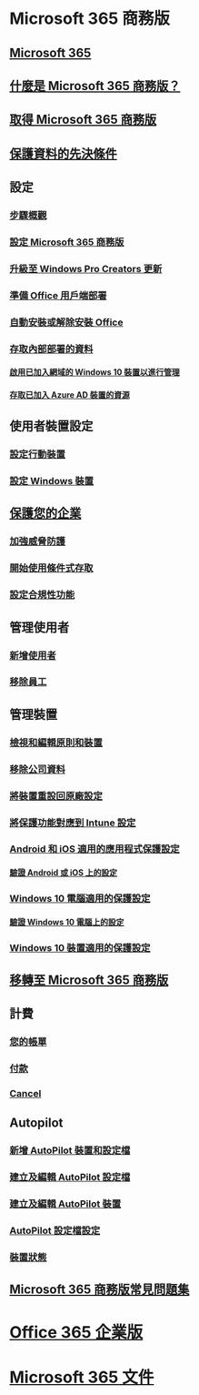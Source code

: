 # Microsoft 365 商務版
## [Microsoft 365](index.md)
## [什麼是 Microsoft 365 商務版？](microsoft-365-business-overview.md)
## [取得 Microsoft 365 商務版](sign-up.md)
## [保護資料的先決條件](pre-requisites-for-data-protection.md)
## 設定
### [步驟概觀](set-up-overview.md)
### [設定 Microsoft 365 商務版](set-up.md)
### [升級至 Windows Pro Creators 更新](upgrade-to-windows-pro-creators-update.md)
### [準備 Office 用戶端部署](prepare-for-office-client-deployment.md)
### [自動安裝或解除安裝 Office](auto-install-or-uninstall-office.md)
### [存取內部部署的資料]()
#### [啟用已加入網域的 Windows 10 裝置以進行管理](manage-windows-devices.md)
#### [存取已加入 Azure AD 裝置的資源](access-resources.md)
## 使用者裝置設定
### [設定行動裝置](set-up-mobile-devices.md)
### [設定 Windows 裝置](set-up-windows-devices.md)
## [保護您的企業](security-features.md)
### [加強威脅防護](increase-threat-protection.md)
### [開始使用條件式存取](set-up-conditional-access-policies.md)
### [設定合規性功能](set-up-compliance.md)
## 管理使用者
### [新增使用者](add-users-m365b.md)
### [移除員工](/Office365/Admin/add-users/remove-former-employee?toc=/microsoft-365/business/toc.json&bc=/microsoft-365/business/breadcrumb/toc.json)
## 管理裝置
### [檢視和編輯原則和裝置](view-policies-and-devices.md)
### [移除公司資料](remove-company-data.md)
### [將裝置重設回原廠設定](reset-devices-to-factory-settings.md)
### [將保護功能對應到 Intune 設定](map-protection-features-to-intune-settings.md)
### [Android 和 iOS 適用的應用程式保護設定](app-protection-settings-for-android-and-ios.md)
#### [驗證 Android 或 iOS 上的設定](validate-settings-on-android-or-ios.md)
### [Windows 10 電腦適用的保護設定](protection-settings-for-windows-10-pcs.md)
#### [驗證 Windows 10 電腦上的設定](validate-settings-on-windows-10-pcs.md)
### [Windows 10 裝置適用的保護設定](protection-settings-for-windows-10-devices.md)
## [移轉至 Microsoft 365 商務版](migrate-to-microsoft-365-business.md)
## 計費
### [您的帳單](/Office365/Admin/subscriptions-and-billing/view-your-bill-or-invoice?toc=/microsoft-365/business/toc.json&bc=/microsoft-365/business/breadcrumb/toc.json)
### [付款](/Office365/Admin/subscriptions-and-billing/pay-for-your-subscription?toc=/microsoft-365/business/toc.json&bc=/microsoft-365/business/breadcrumb/toc.json)
### [Cancel](/Office365/Admin/subscriptions-and-billing/cancel-your-subscription?toc=/microsoft-365/business/toc.json&bc=/microsoft-365/business/breadcrumb/toc.json)
## Autopilot
### [新增 AutoPilot 裝置和設定檔](add-autopilot-devices-and-profile.md)
### [建立及編輯 AutoPilot 設定檔](create-and-edit-autopilot-profiles.md)
### [建立及編輯 AutoPilot 裝置](create-and-edit-autopilot-devices.md)
### [AutoPilot 設定檔設定](autopilot-profile-settings.md)
### [裝置狀態](device-states.md)
## [Microsoft 365 商務版常見問題集](support/microsoft-365-business-faqs.md)
# [Office 365 企業版](https://docs.microsoft.com/office365/enterprise)
# [Microsoft 365 文件](https://docs.microsoft.com/microsoft-365)